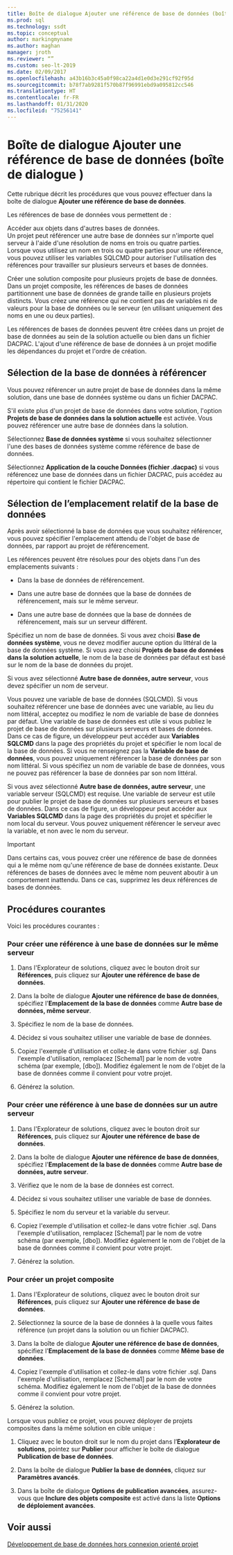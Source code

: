 ```yaml
---
title: Boîte de dialogue Ajouter une référence de base de données (boîte de dialogue )
ms.prod: sql
ms.technology: ssdt
ms.topic: conceptual
author: markingmyname
ms.author: maghan
manager: jroth
ms.reviewer: “”
ms.custom: seo-lt-2019
ms.date: 02/09/2017
ms.openlocfilehash: a43b16b3c45a0f98ca22a4d1e0d3e291cf92f95d
ms.sourcegitcommit: b78f7ab9281f570b87f96991ebd9a095812cc546
ms.translationtype: HT
ms.contentlocale: fr-FR
ms.lasthandoff: 01/31/2020
ms.locfileid: "75256141"
---
```

# <a name="add-database-reference-dialog-box"></a>Boîte de dialogue Ajouter une référence de base de données (boîte de dialogue )

Cette rubrique décrit les procédures que vous pouvez effectuer dans la boîte de dialogue **Ajouter une référence de base de données**.  
  
Les références de base de données vous permettent de :  
  
Accéder aux objets dans d'autres bases de données.  
Un projet peut référencer une autre base de données sur n'importe quel serveur à l'aide d'une résolution de noms en trois ou quatre parties. Lorsque vous utilisez un nom en trois ou quatre parties pour une référence, vous pouvez utiliser les variables SQLCMD pour autoriser l'utilisation des références pour travailler sur plusieurs serveurs et bases de données.  
  
Créer une solution composite pour plusieurs projets de base de données.  
Dans un projet composite, les références de bases de données partitionnent une base de données de grande taille en plusieurs projets distincts. Vous créez une référence qui ne contient pas de variables ni de valeurs pour la base de données ou le serveur (en utilisant uniquement des noms en une ou deux parties).  
  
Les références de bases de données peuvent être créées dans un projet de base de données au sein de la solution actuelle ou bien dans un fichier DACPAC. L'ajout d'une référence de base de données à un projet modifie les dépendances du projet et l'ordre de création.  
  
## <a name="selecting-the-database-to-reference"></a>Sélection de la base de données à référencer

Vous pouvez référencer un autre projet de base de données dans la même solution, dans une base de données système ou dans un fichier DACPAC.  
  
S'il existe plus d'un projet de base de données dans votre solution, l'option **Projets de base de données dans la solution actuelle** est activée. Vous pouvez référencer une autre base de données dans la solution.  
  
Sélectionnez **Base de données système** si vous souhaitez sélectionner l'une des bases de données système comme référence de base de données.  
  
Sélectionnez **Application de la couche Données (fichier .dacpac)** si vous référencez une base de données dans un fichier DACPAC, puis accédez au répertoire qui contient le fichier DACPAC.  
  
## <a name="selecting-the-databases-relative-location"></a>Sélection de l’emplacement relatif de la base de données

Après avoir sélectionné la base de données que vous souhaitez référencer, vous pouvez spécifier l'emplacement attendu de l'objet de base de données, par rapport au projet de référencement.  
  
Les références peuvent être résolues pour des objets dans l'un des emplacements suivants :  
  
- Dans la base de données de référencement.  
  
- Dans une autre base de données que la base de données de référencement, mais sur le même serveur.  
  
- Dans une autre base de données que la base de données de référencement, mais sur un serveur différent.  
  
Spécifiez un nom de base de données. Si vous avez choisi **Base de données système**, vous ne devez modifier aucune option du littéral de la base de données système. Si vous avez choisi **Projets de base de données dans la solution actuelle**, le nom de la base de données par défaut est basé sur le nom de la base de données du projet.  
  
Si vous avez sélectionné **Autre base de données, autre serveur**, vous devez spécifier un nom de serveur.  
  
Vous pouvez une variable de base de données (SQLCMD). Si vous souhaitez référencer une base de données avec une variable, au lieu du nom littéral, acceptez ou modifiez le nom de variable de base de données par défaut. Une variable de base de données est utile si vous publiez le projet de base de données sur plusieurs serveurs et bases de données. Dans ce cas de figure, un développeur peut accéder aux **Variables SQLCMD** dans la page des propriétés du projet et spécifier le nom local de la base de données. Si vous ne renseignez pas la **Variable de base de données**, vous pouvez uniquement référencer la base de données par son nom littéral. Si vous spécifiez un nom de variable de base de données, vous ne pouvez pas référencer la base de données par son nom littéral.  
  
Si vous avez sélectionné **Autre base de données, autre serveur**, une variable serveur (SQLCMD) est requise. Une variable de serveur est utile pour publier le projet de base de données sur plusieurs serveurs et bases de données. Dans ce cas de figure, un développeur peut accéder aux **Variables SQLCMD** dans la page des propriétés du projet et spécifier le nom local du serveur. Vous pouvez uniquement référencer le serveur avec la variable, et non avec le nom du serveur.  
  
> [!IMPORTANT]  
> Dans certains cas, vous pouvez créer une référence de base de données qui a le même nom qu'une référence de base de données existante. Deux références de bases de données avec le même nom peuvent aboutir à un comportement inattendu. Dans ce cas, supprimez les deux références de bases de données.  
  
## <a name="common-procedures"></a>Procédures courantes

Voici les procédures courantes :  
  
### <a name="to-create-a-reference-to-a-database-on-the-same-server"></a>Pour créer une référence à une base de données sur le même serveur  
  
1.  Dans l'Explorateur de solutions, cliquez avec le bouton droit sur **Références**, puis cliquez sur **Ajouter une référence de base de données**.  
  
2.  Dans la boîte de dialogue **Ajouter une référence de base de données**, spécifiez l'**Emplacement de la base de données** comme **Autre base de données, même serveur**.  
  
3.  Spécifiez le nom de la base de données.  
  
4.  Décidez si vous souhaitez utiliser une variable de base de données.  
  
5.  Copiez l'exemple d'utilisation et collez-le dans votre fichier .sql. Dans l'exemple d'utilisation, remplacez [Schema1] par le nom de votre schéma (par exemple, [dbo]). Modifiez également le nom de l'objet de la base de données comme il convient pour votre projet.  
  
6.  Générez la solution.  
  
### <a name="to-create-a-reference-to-a-database-on-another-server"></a>Pour créer une référence à une base de données sur un autre serveur  
  
1.  Dans l'Explorateur de solutions, cliquez avec le bouton droit sur **Références**, puis cliquez sur **Ajouter une référence de base de données**.  
  
2.  Dans la boîte de dialogue **Ajouter une référence de base de données**, spécifiez l'**Emplacement de la base de données** comme **Autre base de données, autre serveur**.  
  
3.  Vérifiez que le nom de la base de données est correct.  
  
4.  Décidez si vous souhaitez utiliser une variable de base de données.  
  
5.  Spécifiez le nom du serveur et la variable du serveur.  
  
6.  Copiez l'exemple d'utilisation et collez-le dans votre fichier .sql. Dans l'exemple d'utilisation, remplacez [Schema1] par le nom de votre schéma (par exemple, [dbo]). Modifiez également le nom de l'objet de la base de données comme il convient pour votre projet.  
  
7.  Générez la solution.  
  
### <a name="to-create-a-composite-project"></a>Pour créer un projet composite  
  
1.  Dans l'Explorateur de solutions, cliquez avec le bouton droit sur **Références**, puis cliquez sur **Ajouter une référence de base de données**.  
  
2.  Sélectionnez la source de la base de données à la quelle vous faites référence (un projet dans la solution ou un fichier DACPAC).  
  
3.  Dans la boîte de dialogue **Ajouter une référence de base de données**, spécifiez l'**Emplacement de la base de données** comme **Même base de données**.  
  
4.  Copiez l'exemple d'utilisation et collez-le dans votre fichier .sql. Dans l'exemple d'utilisation, remplacez [Schema1] par le nom de votre schéma. Modifiez également le nom de l'objet de la base de données comme il convient pour votre projet.  
  
5.  Générez la solution.  
  
Lorsque vous publiez ce projet, vous pouvez déployer de projets composites dans la même solution en cible unique :  
  
1.  Cliquez avec le bouton droit sur le nom du projet dans l’**Explorateur de solutions**, pointez sur **Publier** pour afficher le boîte de dialogue **Publication de base de données**.  
  
2.  Dans la boîte de dialogue **Publier la base de données**, cliquez sur **Paramètres avancés**.  
  
3.  Dans la boîte de dialogue **Options de publication avancées**, assurez-vous que **Inclure des objets composite** est activé dans la liste **Options de déploiement avancées**.  
  
## <a name="see-also"></a>Voir aussi

[Développement de base de données hors connexion orienté projet](../ssdt/project-oriented-offline-database-development.md)